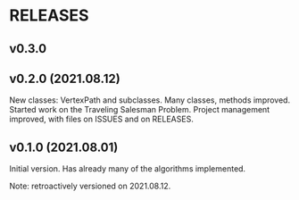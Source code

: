 # RELEASES

## v0.3.0

## v0.2.0 (2021.08.12)

New classes: VertexPath and subclasses.
Many classes, methods improved.
Started work on the Traveling Salesman Problem.
Project management improved, with files on ISSUES and on RELEASES.

## v0.1.0 (2021.08.01)

Initial version. Has already many of the algorithms implemented.

Note: retroactively versioned on 2021.08.12.
